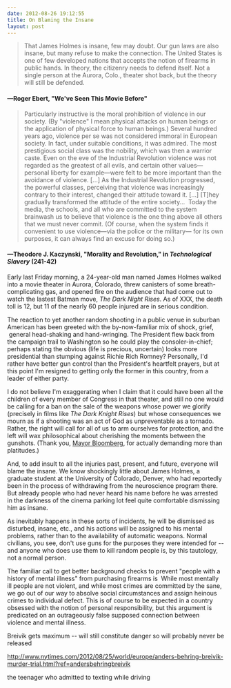 ```yaml
---
date: 2012-08-26 19:12:55
title: On Blaming the Insane
layout: post
---
```


> That James Holmes is insane, few may doubt. Our gun laws are also insane, but many refuse to make the connection. The United States is one of few developed nations that accepts the notion of firearms in public hands. In theory, the citizenry needs to defend itself. Not a single person at the Aurora, Colo., theater shot back, but the theory will still be defended. 
#### —Roger Ebert, "We've Seen This Movie Before"

> Particularly instructive is the moral prohibition of violence in our society. (By "violence" I mean physical attacks on human beings or the application of physical force to human beings.) Several hundred years ago, violence per se was not considered immoral in European society. In fact, under suitable conditions, it was admired. The most prestigious social class was the nobility, which was then a warrior caste. Even on the eve of the Industrial Revolution violence was not regarded as the greatest of all evils, and certain other values—personal liberty for example—were felt to be more important than the avoidance of violence. [...] As the Industrial Revolution progressed, the powerful classes, perceiving that violence was increasingly contrary to their interest, changed their attitude toward it. [...] \[T\]hey gradually transformed the attitude of the entire society...  Today the media, the schools, and all who are committed to the system brainwash us to believe that violence is the one thing above all others that we must never commit. (Of course, when the system finds it convenient to use violence—via the police or the military— for its own purposes, it can always find an excuse for doing so.) 
#### —Theodore J. Kaczynski, "Morality and Revolution," in _Technological Slavery_ (241-42)

Early last Friday morning, a 24-year-old man named James Holmes walked into a movie theater in Aurora, Colorado, threw canisters of some breath-complicating gas, and opened fire on the audience that had come out to watch the lastest Batman move, _The Dark Night Rises_. As of XXX, the death toll is 12, but 11 of the nearly 60 people injured are in serious condition.

The reaction to yet another random shooting in a public venue in suburban American has been greeted with the by-now-familiar mix of shock, grief,  general head-shaking and hand-wringing. The President flew back from the campaign trail to Washington so he could play the consoler-in-chief; perhaps stating the obvious (life is precious, uncertain) looks more presidential than stumping against Richie Rich Romney? Personally, I'd rather have better gun control than the President's heartfelt prayers, but at this point I'm resigned to getting only the former in this country, from a leader of either party.

I do not believe I'm exaggerating when I claim that it could have been all the children of every member of Congress in that theater, and still no one would be calling for a ban on the sale of the weapons whose power we glorify (precisely in films like _The Dark Knight Rises_) but whose consequences we mourn as if a shooting was an act of God as unpreventable as a tornado. Rather, the right will call for all of us to arm ourselves for protection, and the left will wax philosophical about cherishing the moments between the gunshots. (Thank you, [Mayor Bloomberg](http://www.youtube.com/watch?v=R_Zhvk6A3kE), for actually demanding more than platitudes.)

And, to add insult to all the injuries past, present, and future, everyone will blame the insane. We know shockingly little about James Holmes, a graduate student at the University of Colorado, Denver, who had reportedly been in the process of withdrawing from the neuroscience program there. But already people who had never heard his name before he was arrested in the darkness of the cinema parking lot feel quite comfortable dismissing him as insane.

As inevitably happens in these sorts of incidents, he will be dismissed as disturbed, insane, etc., and his actions will be assigned to his mental problems, rather than to the availability of automatic weapons. Normal civilians, you see, don't use guns for the purposes they were intended for -- and anyone who does use them to kill random people is, by this tautology, not a normal person.

The familiar call to get better background checks to prevent "people with a history of mental illness" from purchasing firearms is  While most mentally ill people are not violent, and while most crimes are committed by the sane, we go out of our way to absolve social circumstances and assign heinous crimes to individual defect. This is of course to be expected in a country obsessed with the notion of personal responsibility, but this argument is predicated on an outrageously false supposed connection between violence and mental illness.

Breivik gets maximum -- will still constitute danger so will probably never be released

http://www.nytimes.com/2012/08/25/world/europe/anders-behring-breivik-murder-trial.html?ref=andersbehringbreivik

the teenager who admitted to texting while driving
